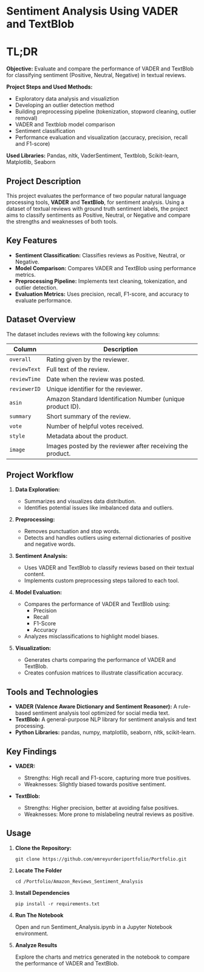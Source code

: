 # Sentiment Analysis Using VADER and TextBlob

# TL;DR

**Objective:** Evaluate and compare the performance of VADER and TextBlob for classifying sentiment (Positive, Neutral, Negative) in textual reviews.

**Project Steps and Used Methods:** 
- Exploratory data analysis and visualiztion
- Developing an outlier detection method
- Building preprocessing pipeline (tokenization, stopword cleaning, outlier removal)
- VADER and Textblob model comparison
- Sentiment classification
- Performance evaluation and visualization (accuracy, precision, recall and F1-score)

**Used Libraries:** Pandas, nltk, VaderSentiment, Textblob, Scikit-learn, Matplotlib, Seaborn 

## Project Description

This project evaluates the performance of two popular natural language processing tools, **VADER** and **TextBlob**, for sentiment analysis. Using a dataset of textual reviews with ground truth sentiment labels, the project aims to classify sentiments as Positive, Neutral, or Negative and compare the strengths and weaknesses of both tools.

## Key Features

- **Sentiment Classification:** Classifies reviews as Positive, Neutral, or Negative.
- **Model Comparison:** Compares VADER and TextBlob using performance metrics.
- **Preprocessing Pipeline:** Implements text cleaning, tokenization, and outlier detection.
- **Evaluation Metrics:** Uses precision, recall, F1-score, and accuracy to evaluate performance.

## Dataset Overview

The dataset includes reviews with the following key columns:

| Column         | Description                                                                                  |
|-----------------|----------------------------------------------------------------------------------------------|
| `overall`      | Rating given by the reviewer.                                                               |
| `reviewText`   | Full text of the review.                                                                    |
| `reviewTime`   | Date when the review was posted.                                                            |
| `reviewerID`   | Unique identifier for the reviewer.                                                         |
| `asin`         | Amazon Standard Identification Number (unique product ID).                                  |
| `summary`      | Short summary of the review.                                                                |
| `vote`         | Number of helpful votes received.                                                           |
| `style`        | Metadata about the product.                                                                 |
| `image`        | Images posted by the reviewer after receiving the product.                                  |

## Project Workflow

1. **Data Exploration:**
   - Summarizes and visualizes data distribution.
   - Identifies potential issues like imbalanced data and outliers.

2. **Preprocessing:**
   - Removes punctuation and stop words.
   - Detects and handles outliers using external dictionaries of positive and negative words.

3. **Sentiment Analysis:**
   - Uses VADER and TextBlob to classify reviews based on their textual content.
   - Implements custom preprocessing steps tailored to each tool.

4. **Model Evaluation:**
   - Compares the performance of VADER and TextBlob using:
     - Precision
     - Recall
     - F1-Score
     - Accuracy
   - Analyzes misclassifications to highlight model biases.

5. **Visualization:**
   - Generates charts comparing the performance of VADER and TextBlob.
   - Creates confusion matrices to illustrate classification accuracy.

## Tools and Technologies

- **VADER (Valence Aware Dictionary and Sentiment Reasoner):** A rule-based sentiment analysis tool optimized for social media text.
- **TextBlob:** A general-purpose NLP library for sentiment analysis and text processing.
- **Python Libraries:** pandas, numpy, matplotlib, seaborn, nltk, scikit-learn.

## Key Findings

- **VADER:**
  - Strengths: High recall and F1-score, capturing more true positives.
  - Weaknesses: Slightly biased towards positive sentiment.

- **TextBlob:**
  - Strengths: Higher precision, better at avoiding false positives.
  - Weaknesses: More prone to mislabeling neutral reviews as positive.

## Usage

1. **Clone the Repository:**
   
   `git clone https://github.com/emreyurderiportfolio/Portfolio.git`

2. **Locate The Folder**
   
   `cd /Portfolio/Amazon_Reviews_Sentiment_Analysis`

3. **Install Dependencies**

    `pip install -r requirements.txt`

4. **Run The Notebook**
   
   Open and run Sentiment_Analysis.ipynb in a Jupyter Notebook environment.

5. **Analyze Results**

    Explore the charts and metrics generated in the notebook to compare the performance of VADER and TextBlob.

